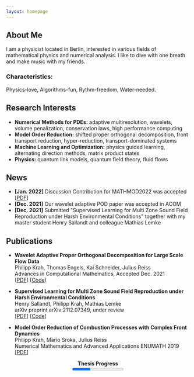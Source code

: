 ```yaml
---
layout: homepage
---
```


## About Me
I am a physicist located in Berlin, interested in various fields of mathematical physics and numerical analysis. 
I like to dive with one breath and make music with my friends.

### Characteristics: 
Physics-love, Algorithms-fun, Rythm-freedom, Water-needed.

## Research Interests

- **Numerical Methods for PDEs:** adaptive multiresolution, wavelets, volume penalization, conservation laws, high performance computing
- **Model Order Reduction:** shifted proper orthogonal decomposition, front transport reduction, hyper-reduction, transport-dominated systems
- **Machine Learning and Optimization:** physics guided learning, alternating direction methods, matrix product states
- **Physics:** quantum link models, quantum field theory, fluid flows

## News

- **[Jan. 2022]** Discussion Contribution for MATHMOD2022 was accepted [[PDF](https://hal.archives-ouvertes.fr/hal-03396325/document)]
- **[Dec. 2021]** Our wavelet adaptive POD paper was accepted in ACOM
- **[Dec. 2021]** Submitted "Supervised Learning for Multi Zone Sound Field Reproduction under Harsh Environmental Conditions" together with my master student Henry Sallandt and colleague Mathias Lemke

## Publications

- **Wavelet Adaptive Proper Orthogonal Decomposition for Large Scale Flow Data**
  <br>
  Philipp Krah, Thomas Engels, Kai Schneider, Julius Reiss
  <br>
  Advances in Computational Mathematics, Accepted Dec. 2021
  <br>
  [[PDF](https://arxiv.org/pdf/2011.05016.pdf)] [[Code](https://github.com/adaptive-cfd/WABBIT)] 

- **Supervised Learning for Multi Zone Sound Field Reproduction under Harsh Environmental Conditions**
  <br>
  Henry Sallandt, Philipp Krah, Mathias Lemke
  <br>
  arXiv preprint arXiv:2112.07349, under review
  <br>
  [[PDF](https://arxiv.org/pdf/2112.07349.pdf)] [[Code](https://github.com/henrysallandt/Supervised-Learning-for-Multi-Zone-Sound-Field-Reproduction-under-Harsh-Environmental-Conditions/)]

- **Model Order Reduction of Combustion Processes with Complex Front Dynamics**
  <br>
  Philipp Krah, Mario Sroka, Julius Reiss
  <br>
  Numerical Mathematics and Advanced Applications ENUMATH 2019
  <br>
  [[PDF](https://arxiv.org/pdf/1912.03004.pdf)]




<div align ="center">
<strong>Thesis Progress</strong>
<br>
<progress value="35" max="100">70 %</progress>

</div>
